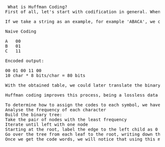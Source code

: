 <pre> What is Huffman Coding?
First of all, let's start with codification in general. When we transmit information, need to convert the data (text, music, video, etc.) into binary code. To do this, we assign a code to each piece of data so we can distinguish them, and decode them later.

If we take a string as an example, for example 'ABACA', we could assign a same-length code to each one of the unique symbols (usually called naive coding).

Naive Coding

A	00
B	01
C	11

Encoded output:

00 01 00 11 00
10 char * 8 bits/char = 80 bits

With the obtained table, we could later translate the binary codes back to the text without loosing information on the process, but is this the best way to do this?

Huffman coding improves this process, being a lossless data compression algorithm that assigns variable-length codes based on the frequencies of our input characters.

To determine how to assign the codes to each symbol, we have to take the following steps:
Analyse the frequency of each character
Build the binary tree:
Take the pair of nodes with the least frequency
Iterate until left with one node
Starting at the root, label the edge to the left child as 0 and the edge to the right child as 1. Iterate for every child.
Go over the tree from each leaf to the root, writing down the labeled binary numbers, to generate the code word for each symbol.
Once we get the code words, we will notice that using this method, shorter words are assigned to the most frequent symbols. This way, the resulted encoded string is shorter!
</pre>
